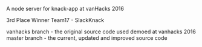 A node server for knack-app at vanHacks 2016

3rd Place Winner
Team17 - SlackKnack

vanhacks branch - the original source code used demoed at vanhacks 2016
master branch - the current, updated and improved source code
